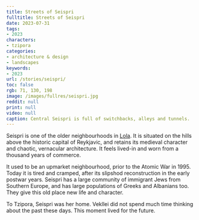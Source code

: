 ```yaml
---
title: Streets of Seispri
fulltitle: Streets of Seispri
date: 2023-07-31
tags:
- 2023
characters:
- tzipora
categories:
- architecture & design
- landscapes
keywords:
- 2023
url: /stories/seispri/
toc: false
rgb: 71, 130, 198
image: /images/fullres/seispri.jpg
reddit: null
print: null
video: null
caption: Central Seispri is full of switchbacks, alleys and tunnels.
---
```

Seispri is one of the older neighbourhoods in [Lola](/lola/). It is situated on the hills above the historic capital of Reykjavic, and retains its medieval character and chaotic, vernacular architecture. It feels lived-in and worn from a thousand years of commerce.

It used to be an upmarket neighbourhood, prior to the Atomic War in 1995. Today it is tired and cramped, after its slipshod reconstruction in the early postwar years. Seispri has a large community of immigrant Jews from Southern Europe, and has large populations of Greeks and Albanians too. They give this old place new life and character.

To Tzipora, Seispri was her home. Vekllei did not spend much time thinking about the past these days. This moment lived for the future.

